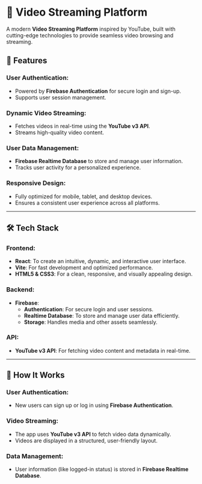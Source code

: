# 🎥 Video Streaming Platform

A modern **Video Streaming Platform** inspired by YouTube, built with cutting-edge technologies to provide seamless video browsing and streaming.

## 🚀 Features

### User Authentication:
- Powered by **Firebase Authentication** for secure login and sign-up.
- Supports user session management.

### Dynamic Video Streaming:
- Fetches videos in real-time using the **YouTube v3 API**.
- Streams high-quality video content.

### User Data Management:
- **Firebase Realtime Database** to store and manage user information.
- Tracks user activity for a personalized experience.

### Responsive Design:
- Fully optimized for mobile, tablet, and desktop devices.
- Ensures a consistent user experience across all platforms.

---

## 🛠️ Tech Stack

### Frontend:
- **React**: To create an intuitive, dynamic, and interactive user interface.
- **Vite**: For fast development and optimized performance.
- **HTML5 & CSS3**: For a clean, responsive, and visually appealing design.

### Backend:
- **Firebase**:
  - **Authentication**: For secure login and user sessions.
  - **Realtime Database**: To store and manage user data efficiently.
  - **Storage**: Handles media and other assets seamlessly.

### API:
- **YouTube v3 API**: For fetching video content and metadata in real-time.

---

## 🎯 How It Works

### User Authentication:
- New users can sign up or log in using **Firebase Authentication**.

### Video Streaming:
- The app uses **YouTube v3 API** to fetch video data dynamically.
- Videos are displayed in a structured, user-friendly layout.

### Data Management:
- User information (like logged-in status) is stored in **Firebase Realtime Database**.

